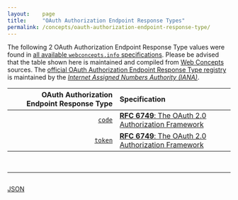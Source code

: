 ```yaml
---
layout:    page
title:     "OAuth Authorization Endpoint Response Types"
permalink: /concepts/oauth-authorization-endpoint-response-type/
---
```




The following 2 OAuth Authorization Endpoint Response Type values were found in [all available `webconcepts.info` specifications](/specs). Please be advised that the table shown here is maintained and compiled from [Web Concepts](/) sources. The [official OAuth Authorization Endpoint Response Type registry](http://www.iana.org/assignments/oauth-parameters/oauth-parameters.xhtml#endpoint) is maintained by the [*Internet Assigned Numbers Authority (IANA)*](http://www.iana.org/).

OAuth Authorization Endpoint Response Type | Specification
-------: | :-------
[`code`](/concepts/oauth-authorization-endpoint-response-type/code) | [**RFC 6749**: The OAuth 2.0 Authorization Framework](/specs/IETF/RFC/6749 "The OAuth 2.0 authorization framework enables a third-party application to obtain limited access to an HTTP service, either on behalf of a resource owner by orchestrating an approval interaction between the resource owner and the HTTP service, or by allowing the third-party application to obtain access on its own behalf. This specification replaces and obsoletes the OAuth 1.0 protocol described in RFC 5849.")
[`token`](/concepts/oauth-authorization-endpoint-response-type/token) | [**RFC 6749**: The OAuth 2.0 Authorization Framework](/specs/IETF/RFC/6749 "The OAuth 2.0 authorization framework enables a third-party application to obtain limited access to an HTTP service, either on behalf of a resource owner by orchestrating an approval interaction between the resource owner and the HTTP service, or by allowing the third-party application to obtain access on its own behalf. This specification replaces and obsoletes the OAuth 1.0 protocol described in RFC 5849.")

<br/>
<hr/>

<p style="float : left"><a href="oauth-authorization-endpoint-response-type.json" title="JSON representing all values for this Web Concept">JSON</a></p>
